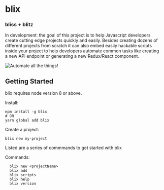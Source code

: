 # blix

### bliss + blitz 

In development: the goal of this project is to help Javascript developers create cutting edge projects quickly and easily. Besides creating dozens of different projects from scratch it can also embed easily hackable scripts inside your project to help developers automate common tasks like creating a new API endpoint or generating a new Redux/React component. 

![Automate all the things!](https://imgur.com/TfXuJlH.jpg)

## Getting Started

blix requires node version 8 or above. 

Install:

```
npm install -g blix
# OR
yarn global add blix 
```

Create a project:

```
blix new my-project 
```


Listed are a series of commmands to get started with blix

Commands: 
```
  blix new <projectName>
  blix add
  blix scripts
  blix help
  blix version
```  


